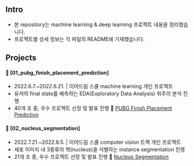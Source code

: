 ####
## Intro
- 본 repository는 machine learning & deep learning 프로젝트 내용을 정리했습니다.
- 프로젝트별 상세 정보는 각 파일의 README에 기재했습니다.
####
## Projects
#### 📌 [01_pubg_finish_placement_prediction] 
- 2022.6.7.~2022.6.21. | 이어드림 스쿨 machine learning 개인 프로젝트
- 유저의 final stats를 예측하는 EDA(Exploratory Data Analysis) 위주의 분석 진행
- 40개 조 중, 우수 프로젝트 선정 및 발표 진행 🔗 [PUBG Finish Placement Prediction](https://drive.google.com/file/d/1yz26V0NXY0HELWS6SWk5FwKcWXonJ9Jc/view?usp=share_link)
####
#### 📌 [02_nucleus_segmentation] 
- 2022.7.21.~2022.8.5. | 이어드림 스쿨 computer vision 트랙 개인 프로젝트
- 세포 이미지 내 3종류의 핵(nucleus)을 식별하는 instance segmentation 진행
- 21개 조 중, 우수 프로젝트 선정 및 발표 진행 🔗 [Nucleus Segmentation](https://drive.google.com/file/d/1RJNDRCeWPNlgSgkD7kC_1u-9MozjumU2/view?usp=share_link)
####
